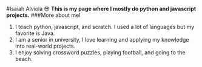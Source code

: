 #Isaiah Alviola 😎
**This is my page where I mostly do python and javascript projects.**
###More about me!
1. I teach python, javascript, and scratch. I used a lot of languages but my favorite is Java.
2. I am a senior in university, I love learning and applying my knowledge into real-world projects.
3. I enjoy solving crossword puzzles, playing football, and going to the beach.

